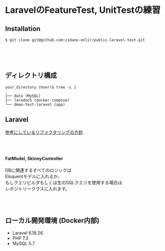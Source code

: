 # LaravelのFeatureTest, UnitTestの練習

## Installation
```
$ git clone git@github.com:zidane-enlir/public-laravel-test.git


```
<br>
<br>

## ディレクトリ構成

```
your_directory (User)$ tree -L 1
.
├── data (MySQL)
├── laradock (docker-compose)
└── demo-test-laravel (app)
```

## Laravel

[参考にしているリファクタリングの方針](https://github.com/alexeymezenin/laravel-best-practices/blob/master/japanese.md).

<br>
<br>

#### FatModel, SkinnyController

DBに関連するすべてのロジックは  
Eloquentモデルに入れるか、  
もしクエリビルダもしくは生のSQLクエリを使用する場合は  
レポジトリークラスに入れます。  

<br>
<br>

## ローカル開発環境 (Docker内部)

- Laravel 6.18.26  
- PHP 7.3  
- MySQL 5.7  
